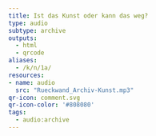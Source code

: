 ```yaml
---
title: Ist das Kunst oder kann das weg?
type: audio
subtype: archive
outputs:
  - html
  - qrcode
aliases:
  - /k/n/1a/
resources:
- name: audio
  src: "Rueckwand_Archiv-Kunst.mp3"
qr-icon: comment.svg
qr-icon-color: '#808080'
tags:
  - audio:archive
---
```

